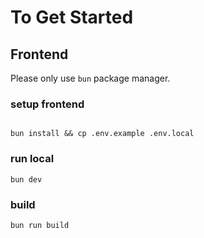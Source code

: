 # To Get Started

## Frontend

Please only use `bun` package manager.

### setup frontend

```

bun install && cp .env.example .env.local

```

### run local

```
bun dev
```

### build

```
bun run build
```
